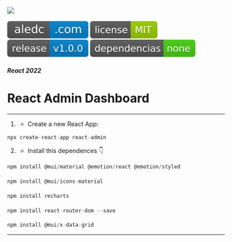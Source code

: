 ![](https://github.com/aledc7/reactjs/blob/main/resources/react2.gif)


  



[![aledc.tk](https://github.com/aledc7/Scrum-Certification/blob/master/recursos/aledc.com.svg)](https://aledc.tk)
[![License](https://github.com/aledc7/Scrum-Certification/blob/master/recursos/mit-license.svg)](https://aledc.tk)
[![GitHub release](https://github.com/aledc7/Scrum-Certification/blob/master/recursos/release.svg)](https://aledc.tk)
[![Dependencies](https://github.com/aledc7/Scrum-Certification/blob/master/recursos/dependencias-none.svg)](https://aledc.tk)

##### React 2022

# React Admin Dashboard

_______________________________________
1. - Create a new React App:  
```js
npx create-react-app react-admin
```
2. - Install this dependences :point_down:

```js
npm install @mui/material @emotion/react @emotion/styled

npm install @mui/icons-material

npm install recharts

npm install react-router-dom --save

npm install @mui/x-data-grid


```
_______________________________________

 

